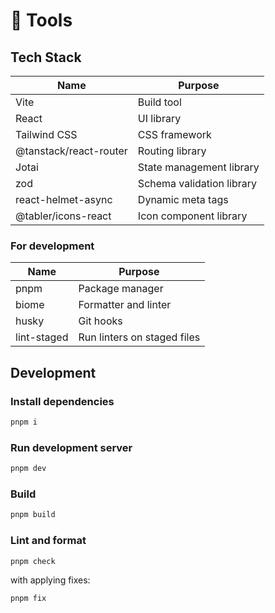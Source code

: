 # 🧶 Tools

## Tech Stack

| Name                   | Purpose                   |
| ---------------------- | ------------------------- |
| Vite                   | Build tool                |
| React                  | UI library                |
| Tailwind CSS           | CSS framework             |
| @tanstack/react-router | Routing library           |
| Jotai                  | State management library  |
| zod                    | Schema validation library |
| react-helmet-async     | Dynamic meta tags         |
| @tabler/icons-react    | Icon component library    |

### For development

| Name        | Purpose                     |
| ----------- | --------------------------- |
| pnpm        | Package manager             |
| biome       | Formatter and linter        |
| husky       | Git hooks                   |
| lint-staged | Run linters on staged files |

## Development

### Install dependencies

```sh
pnpm i
```

### Run development server

```sh
pnpm dev
```

### Build

```sh
pnpm build
```

### Lint and format

```sh
pnpm check
```

with applying fixes:

```sh
pnpm fix
```

